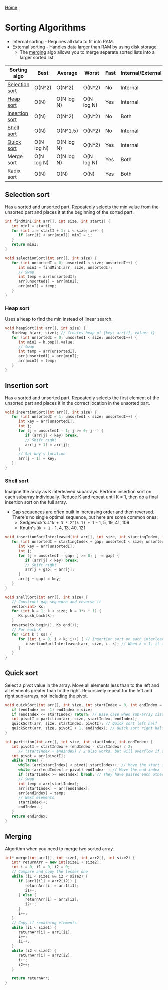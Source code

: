 [Home](../README.md#algorithms)

# Sorting Algorithms
- Internal sorting - Requires all data to fit into RAM.
- External sorting - Handles data larger than RAM by using disk storage.
	- The [merging](#merging) algo allows you to merge separate sorted lists into a larger sorted list.

| Sorting algo                      | Best       | Average    | Worst      | Fast | Internal/External |
|-----------------------------------|------------|------------|------------|------|-------------------|
| [Selection sort](#selection-sort) | O(N^2)     | O(N^2)     | O(N^2)     | No   | Internal          |
| [Heap sort](#heap-sort)           | O(N)       | O(N log N) | O(N log N) | Yes  | Internal          |
| [Insertion sort](#insertion-sort) | O(N)       | O(N^2)     | O(N^2)     | No   | Both              |
| [Shell sort](#shell-sort)         | O(N)       | O(N^1.5)   | O(N^2)     | No   | Internal          |
| [Quick sort](#quick-sort)         | O(N log N) | O(N log N) | O(N^2)     | Yes  | Internal          |
| Merge sort                        | O(N log N) | O(N log N) | O(N log N) | Yes  | Both              |
| Radix sort                        | O(N)       | O(N)       | O(N)       | Yes  | Both              |

## Selection sort
Has a sorted and unsorted part. Repeatedly selects the min value from the unsorted part and places it at the beginning of the sorted part.

```C++
int findMinI(int arr[], int size, int startI) {
   int minI = startI;
   for (int i = startI + 1; i < size; i++) {
      if (arr[i] < arr[minI]) minI = i;
   }
   return minI;
}

void selectionSort(int arr[], int size) {
   for (int unsortedI = 0; unsortedI < size; unsortedI++) {
      int minI = findMinI(arr, size, unsortedI);
      // Swap
      int temp = arr[unsortedI];
      arr[unsortedI] = arr[minI];
      arr[minI] = temp;
   }
}
```

### Heap sort
Uses a heap to find the min instead of linear search.

```C++
void heapSort(int arr[], int size) {
   MinHeap h(arr, size); // Creates heap of {key: arr[i], value: i}
   for (int unsortedI = 0; unsortedI < size; unsortedI++) {
      int minI = h.pop().value;
      // Swap
      int temp = arr[unsortedI];
      arr[unsortedI] = arr[minI];
      arr[minI] = temp;
   }
}
```

## Insertion sort
Has a sorted and unsorted part. Repeatedly selects the first element of the unsorted part and places it in the correct location in the unsorted part.

```C++
void insertionSort(int arr[], int size) {
   for (int unsortedI = 1; unsortedI < size; unsortedI++) {
      int key = arr[unsortedI];
      int j;
      for (j = unsortedI - 1; j >= 0; j--) {
         if (arr[j] < key) break;
         // Shift right
         arr[j + 1] = arr[j];
      }
      // Set key's location
      arr[j + 1] = key;
   }
}
```

### Shell sort
Imagine the array as K interleaved subarrays. Perform insertion sort on each subarray individually. Reduce K and repeat until K = 1, then do a final insertion sort on the full array.

- Gap sequences are often built in increasing order and then reversed. There's no single optimal sequence, but here are some common ones:
   - Sedgewick's `4^k + 3 * 2^(k-1) + 1` - 1, 5, 19, 41, 109
   - Knuth's `3k + 1` - 1, 4, 13, 40, 121

```C++
void insertionSortInterleaved(int arr[], int size, int startingIndex, int gap) {
   for (int unsortedI = startingIndex + gap; unsortedI < size; unsortedI += gap) {
      int key = arr[unsortedI];
      int j;
      for (j = unsortedI - gap; j >= 0; j -= gap) {
         if (arr[j] < key) break;
         // Shift right
         arr[j + gap] = arr[j];
      }
      arr[j + gap] = key;
   }
}

void shellSort(int arr[], int size) {
   // Construct gap sequence and reverse it
   vector<int> Ks;
   for (int k = 1; k < size; k = 3*k + 1) {
      Ks.push_back(k);
   }
   reverse(Ks.begin(), Ks.end());
   // For each K
   for (int k : Ks) {
      for (int i = 0; i < k; i++) { // Insertion sort on each interleaved array
         insertionSortInterleaved(arr, size, i, k); // When k = 1, it acts like regular insertion sort
      }
   }
}
```

## Quick sort
Select a pivot value in the array. Move all elements less than to the left and all elements greater than to the right. Recursively repeat for the left and right sub-arrays, not including the pivot.

```C++
void quickSort(int arr[], int size, int startIndex = 0, int endIndex = -1) {
   if (endIndex == -1) endIndex = size;
   if (endIndex <= startIndex) return; // Base case when sub-array size is 0 or 1
   int pivotI = partition(arr, size, startIndex, endIndex);
   quickSort(arr, size, startIndex, pivotI); // Quick sort left half
   quickSort(arr, size, pivotI + 1, endIndex); // Quick sort right half
}

int partition(int arr[], int size, int startIndex, int endIndex) {
   int pivotI = startIndex + (endIndex - startIndex) / 2;
      // (startIndex + endIndex) / 2 also works, but will overflow if size > INT_MAX / 2
   int pivot = arr[pivotI];
   while (true) {
      while (arr[startIndex] < pivot) startIndex++; // Move the start index right until you find an element out of place.
      while (arr[endIndex] > pivot) endIndex--; // Move the end index left until you find an element out of place.
      if (startIndex >= endIndex) break; // They have passed each other or are equal
      // Swap
      int temp = arr[startIndex];
      arr[startIndex] = arr[endIndex];
      arr[endIndex] = temp;
      // Next elements
      startIndex++;
      endIndex--;
   }
   return endIndex;
}
```

## Merging
Algorithm when you need to merge two sorted array.

```C++
int* merge(int arr1[], int size1, int arr2[], int size2) {
   int* returnArr = new int[size1 + size2];
   int i = 0, i1 = 0, i2 = 0;
   // Compare and copy the lesser one
   while (i1 < size1 && i2 < size2) {
      if (arr1[i1] < arr2[i2]) {
         returnArr[i] = arr1[i1];
         i1++;
      } else {
         returnArr[i] = arr2[i2];
         i2++;
      }
      i++;
   }
   // Copy if remaining elements
   while (i1 < size1) {
      returnArr[i] = arr1[i1];
      i++;
      i1++;
   }
   while (i2 < size2) {
      returnArr[i] = arr2[i2];
      i++;
      i2++;
   }

   return returnArr;
}
```